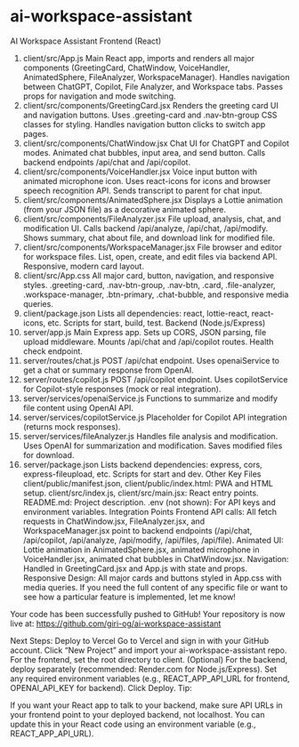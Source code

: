 # ai-workspace-assistant
AI Workspace Assistant
Frontend (React)
1. client/src/App.js
Main React app, imports and renders all major components (GreetingCard, ChatWindow, VoiceHandler, AnimatedSphere, FileAnalyzer, WorkspaceManager).
Handles navigation between ChatGPT, Copilot, File Analyzer, and Workspace tabs.
Passes props for navigation and mode switching.
2. client/src/components/GreetingCard.jsx
Renders the greeting card UI and navigation buttons.
Uses .greeting-card and .nav-btn-group CSS classes for styling.
Handles navigation button clicks to switch app pages.
3. client/src/components/ChatWindow.jsx
Chat UI for ChatGPT and Copilot modes.
Animated chat bubbles, input area, and send button.
Calls backend endpoints /api/chat and /api/copilot.
4. client/src/components/VoiceHandler.jsx
Voice input button with animated microphone icon.
Uses react-icons for icons and browser speech recognition API.
Sends transcript to parent for chat input.
5. client/src/components/AnimatedSphere.jsx
Displays a Lottie animation (from your JSON file) as a decorative animated sphere.
6. client/src/components/FileAnalyzer.jsx
File upload, analysis, chat, and modification UI.
Calls backend /api/analyze, /api/chat, /api/modify.
Shows summary, chat about file, and download link for modified file.
7. client/src/components/WorkspaceManager.jsx
File browser and editor for workspace files.
List, open, create, and edit files via backend API.
Responsive, modern card layout.
8. client/src/App.css
All major card, button, navigation, and responsive styles.
.greeting-card, .nav-btn-group, .nav-btn, .card, .file-analyzer, .workspace-manager, .btn-primary, .chat-bubble, and responsive media queries.
9. client/package.json
Lists all dependencies: react, lottie-react, react-icons, etc.
Scripts for start, build, test.
Backend (Node.js/Express)
1. server/app.js
Main Express app.
Sets up CORS, JSON parsing, file upload middleware.
Mounts /api/chat and /api/copilot routes.
Health check endpoint.
2. server/routes/chat.js
POST /api/chat endpoint.
Uses openaiService to get a chat or summary response from OpenAI.
3. server/routes/copilot.js
POST /api/copilot endpoint.
Uses copilotService for Copilot-style responses (mock or real integration).
4. server/services/openaiService.js
Functions to summarize and modify file content using OpenAI API.
5. server/services/copilotService.js
Placeholder for Copilot API integration (returns mock responses).
6. server/services/fileAnalyzer.js
Handles file analysis and modification.
Uses OpenAI for summarization and modification.
Saves modified files for download.
7. server/package.json
Lists backend dependencies: express, cors, express-fileupload, etc.
Scripts for start and dev.
Other Key Files
client/public/manifest.json, client/public/index.html: PWA and HTML setup.
client/src/index.js, client/src/main.jsx: React entry points.
README.md: Project description.
.env (not shown): For API keys and environment variables.
Integration Points
Frontend API calls: All fetch requests in ChatWindow.jsx, FileAnalyzer.jsx, and WorkspaceManager.jsx point to backend endpoints (/api/chat, /api/copilot, /api/analyze, /api/modify, /api/files, /api/file).
Animated UI: Lottie animation in AnimatedSphere.jsx, animated microphone in VoiceHandler.jsx, animated chat bubbles in ChatWindow.jsx.
Navigation: Handled in GreetingCard.jsx and App.js with state and props.
Responsive Design: All major cards and buttons styled in App.css with media queries.
If you need the full content of any specific file or want to see how a particular feature is implemented, let me know!

Your code has been successfully pushed to GitHub!
Your repository is now live at:
https://github.com/giri-og/ai-workspace-assistant

Next Steps: Deploy to Vercel
Go to Vercel and sign in with your GitHub account.
Click “New Project” and import your ai-workspace-assistant repo.
For the frontend, set the root directory to client.
(Optional) For the backend, deploy separately (recommended: Render.com for Node.js/Express).
Set any required environment variables (e.g., REACT_APP_API_URL for frontend, OPENAI_API_KEY for backend).
Click Deploy.
Tip:

If you want your React app to talk to your backend, make sure API URLs in your frontend point to your deployed backend, not localhost.
You can update this in your React code using an environment variable (e.g., REACT_APP_API_URL).
